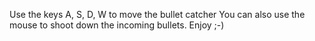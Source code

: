 Use the keys A, S, D, W to move the bullet catcher
You can also use the mouse to shoot down the incoming bullets.
Enjoy ;-)
